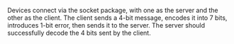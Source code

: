 Devices connect via the socket package, with one as the server and the other as the client. The client sends a 4-bit message, encodes it into 7 bits, introduces 1-bit error, then sends it to the server. The server should successfully decode the 4 bits sent by the client.
